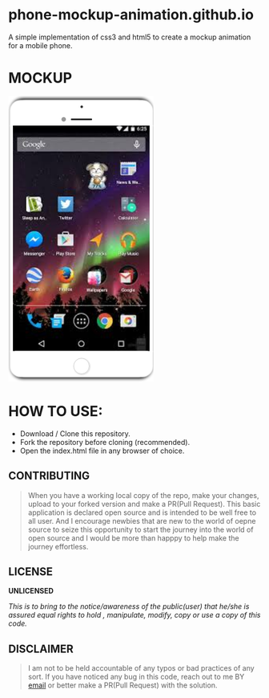 # phone-mockup-animation.github.io
A simple implementation of css3 and html5 to create a mockup animation for a mobile phone.

# MOCKUP
![mocup image](mockup.png)

# HOW TO USE:
* Download / Clone this repository.
* Fork the repository before cloning (recommended).
* Open the index.html file in any browser of choice.

## CONTRIBUTING
> When you have a working local copy of the repo, make your changes, upload to your forked version and make a PR(Pull Request).
This basic application is declared open source and is intended to be well free to all user. And I encourage newbies that are new to the world of oepne source to seize this opportunity to start the journey into the world of open source and I would be more than happpy to help make the journey effortless.

## LICENSE
**UNLICENSED**

*This is to bring to the notice/awareness of the public(user) that he/she is assured equal rights to hold , manipulate, modify, copy or use a copy of this code.*

## DISCLAIMER
> I am not to be held accountable of any typos or bad practices of any sort. If you have noticed any bug in this code, reach out to me BY 
[email](mailto:aprecious000@gmail.com) or better make a PR(Pull Request) with the solution.

